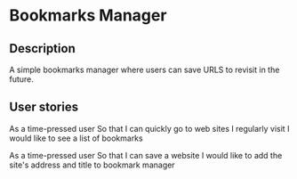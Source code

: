 # Bookmarks Manager

## Description

A simple bookmarks manager where users can save URLS to revisit in the future.

## User stories

As a time-pressed user
So that I can quickly go to web sites I regularly visit
I would like to see a list of bookmarks

As a time-pressed user
So that I can save a website
I would like to add the site's address and title to bookmark manager
